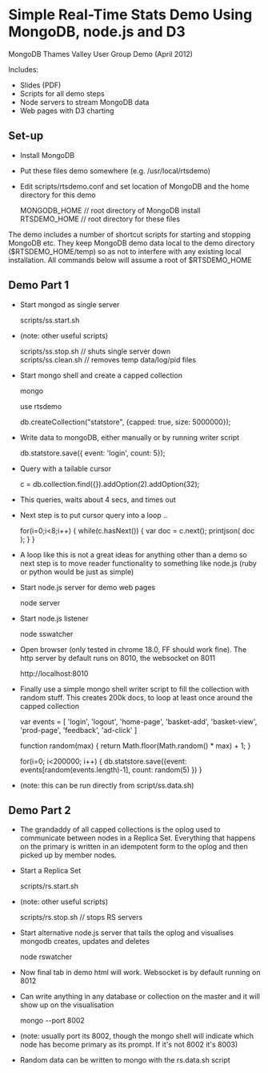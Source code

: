 

Simple Real-Time Stats Demo Using MongoDB, node.js and D3
=========================================================

MongoDB Thames Valley User Group Demo
(April 2012)

Includes:

- Slides (PDF)
- Scripts for all demo steps
- Node servers to stream MongoDB data
- Web pages with D3 charting

Set-up
------

- Install MongoDB
- Put these files demo somewhere (e.g. /usr/local/rtsdemo)
- Edit scripts/rtsdemo.conf and set location of MongoDB and the home directory for this demo

    MONGODB_HOME        // root directory of MongoDB install  
    RTSDEMO_HOME        // root directory for these files  

The demo includes a number of shortcut scripts for starting and stopping MongoDB etc. They
keep MongoDB demo data local to the demo directory ($RTSDEMO_HOME/temp) so as not to interfere
with any existing local installation. All commands below will assume a root of $RTSDEMO_HOME

Demo Part 1
-----------

- Start mongod as single server

  scripts/ss.start.sh

- (note: other useful scripts)

  scripts/ss.stop.sh    // shuts single server down   
  scripts/ss.clean.sh   // removes temp data/log/pid files  

- Start mongo shell and create a capped collection

  mongo

	use rtsdemo

	db.createCollection("statstore", {capped: true, size: 5000000});

- Write data to mongoDB, either manually or by running writer script

  db.statstore.save({ event: 'login', count: 5});

- Query with a tailable cursor

  c = db.collection.find({}).addOption(2).addOption(32);

- This queries, waits about 4 secs, and times out

- Next step is to put cursor query into a loop ..

  for(i=0;i<8;i++) {
        while(c.hasNext()) {
             var doc = c.next();
             printjson( doc );
        }
  }

- A loop like this is not a great ideas for anything other than a demo
so next step is to move reader functionality to something like node.js
(ruby or python would be just as simple)

- Start node.js server for demo web pages

  node server

- Start node.js listener

  node sswatcher

- Open browser (only tested in chrome 18.0, FF should work fine). The
http server by default runs on 8010, the websocket on 8011

  http://localhost:8010

- Finally use a simple mongo shell writer script to fill the collection
with random stuff. This creates 200k docs, to loop at least once around
the capped collection

  var events = [ 'login', 'logout', 'home-page', 'basket-add', 'basket-view', 'prod-page', 'feedback', 'ad-click' ]

  function random(max) { return Math.floor(Math.random() * max) + 1; }

  for(i=0; i<200000; i++) { db.statstore.save({event: events[random(events.length)-1], count: random(5) }) }

- (note: this can be run directly from script/ss.data.sh)

Demo Part 2
-----------

- The grandaddy of all capped collections is the oplog used to communicate
between nodes in a Replica Set. Everything that happens on the primary is
written in an idempotent form to the oplog and then picked up by member
nodes.

- Start a Replica Set

  scripts/rs.start.sh

- (note: other useful scripts)

  scripts/rs.stop.sh    // stops RS servers

- Start alternative node.js server that tails the oplog and visualises
mongodb creates, updates and deletes

  node rswatcher

- Now final tab in demo html will work. Websocket is by default running on 8012

- Can write anything in any database or collection on the master
and it will show up on the visualisation

  mongo --port 8002

- (note: usually port its 8002, though the mongo shell will indicate which node
has become primary as its prompt. If it's not 8002 it's 8003)

- Random data can be written to mongo with the rs.data.sh script



